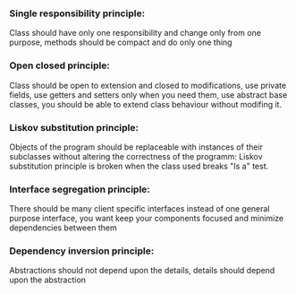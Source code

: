### Single responsibility principle:
Class should have only one responsibility and change only from one purpose, methods should be compact and do only one thing
### Open closed principle: 
Class should be open to extension and closed to modifications, use private fields, use getters and setters only when you need
them, use abstract base classes, you should be able to extend class behaviour without modifing it. 
### Liskov substitution principle: 
Objects of the program should be replaceable with instances of their subclasses without altering the correctness of the programm:
Liskov substitution principle is broken when the class used breaks "Is a" test. 
### Interface segregation principle: 
There should be many client specific interfaces instead of one general purpose interface, you want keep your components 
focused and minimize dependencies between them
### Dependency inversion principle: 
Abstractions should not depend upon the details, details should depend upon the abstraction

